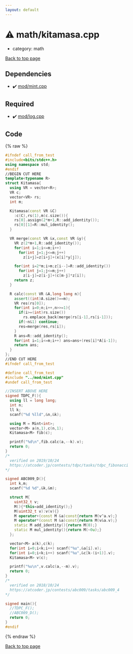 ```yaml
---
layout: default
---
```


<!-- mathjax config similar to math.stackexchange -->
<script type="text/javascript" async
  src="https://cdnjs.cloudflare.com/ajax/libs/mathjax/2.7.5/MathJax.js?config=TeX-MML-AM_CHTML">
</script>
<script type="text/x-mathjax-config">
  MathJax.Hub.Config({
    TeX: { equationNumbers: { autoNumber: "AMS" }},
    tex2jax: {
      inlineMath: [ ['$','$'] ],
      processEscapes: true
    },
    "HTML-CSS": { matchFontHeight: false },
    displayAlign: "left",
    displayIndent: "2em"
  });
</script>

<script type="text/javascript" src="https://cdnjs.cloudflare.com/ajax/libs/jquery/3.4.1/jquery.min.js"></script>
<script src="https://cdn.jsdelivr.net/npm/jquery-balloon-js@1.1.2/jquery.balloon.min.js" integrity="sha256-ZEYs9VrgAeNuPvs15E39OsyOJaIkXEEt10fzxJ20+2I=" crossorigin="anonymous"></script>
<script type="text/javascript" src="../../assets/js/copy-button.js"></script>
<link rel="stylesheet" href="../../assets/css/copy-button.css" />


# :warning: math/kitamasa.cpp
* category: math


[Back to top page](../../index.html)



## Dependencies
* :heavy_check_mark: [mod/mint.cpp](../mod/mint.cpp.html)


## Required
* :heavy_check_mark: [mod/log.cpp](../mod/log.cpp.html)


## Code
{% raw %}
```cpp
#ifndef call_from_test
#include<bits/stdc++.h>
using namespace std;
#endif
//BEGIN CUT HERE
template<typename R>
struct Kitamasa{
  using VR = vector<R>;
  VR c;
  vector<VR> rs;
  int m;

  Kitamasa(const VR &C)
    :c(C),rs(1),m(c.size()){
    rs[0].assign(2*m+1,R::add_identity());
    rs[0][1]=R::mul_identity();
  }

  VR merge(const VR &x,const VR &y){
    VR z(2*m+1,R::add_identity());
    for(int i=1;i<=m;i++)
      for(int j=1;j<=m;j++)
        z[i+j]=z[i+j]+(x[i]*y[j]);

    for(int i=2*m;i>m;z[i--]=R::add_identity())
      for(int j=1;j<=m;j++)
        z[i-j]=z[i-j]+(c[m-j]*z[i]);
    return z;
  }

  R calc(const VR &A,long long n){
    assert((int)A.size()==m);
    VR res(rs[0]);
    for(int i=0;n;i++,n>>=1){
      if(i>=(int)rs.size())
        rs.emplace_back(merge(rs[i-1],rs[i-1]));
      if(~n&1) continue;
      res=merge(res,rs[i]);
    }
    R ans=R::add_identity();
    for(int i=1;i<=m;i++) ans=ans+(res[i]*A[i-1]);
    return ans;
  }
};
//END CUT HERE
#ifndef call_from_test

#define call_from_test
#include "../mod/mint.cpp"
#undef call_from_test

//INSERT ABOVE HERE
signed TDPC_F(){
  using ll = long long;
  int n;
  ll k;
  scanf("%d %lld",&n,&k);

  using M = Mint<int>;
  vector<M> a(n,1),c(n,1);
  Kitamasa<M> fib(c);

  printf("%d\n",fib.calc(a,--k).v);
  return 0;
}
/*
  verified on 2019/10/24
  https://atcoder.jp/contests/tdpc/tasks/tdpc_fibonacci
*/

signed ABC009_D(){
  int k,m;
  scanf("%d %d",&k,&m);

  struct M{
    uint32_t v;
    M(){*this=add_identity();}
    M(uint32_t v):v(v){}
    M operator+(const M &a)const{return M(v^a.v);}
    M operator*(const M &a)const{return M(v&a.v);}
    static M add_identity(){return M(0);}
    static M mul_identity(){return M(~0u);}
  };

  vector<M> a(k),c(k);
  for(int i=0;i<k;i++) scanf("%u",&a[i].v);
  for(int i=0;i<k;i++) scanf("%u",&c[k-(i+1)].v);
  Kitamasa<M> v(c);

  printf("%u\n",v.calc(a,--m).v);
  return 0;
}
/*
  verified on 2018/10/24
  https://atcoder.jp/contests/abc009/tasks/abc009_4
*/

signed main(){
  //TDPC_F();
  //ABC009_D();
  return 0;
}
#endif

```
{% endraw %}

[Back to top page](../../index.html)

